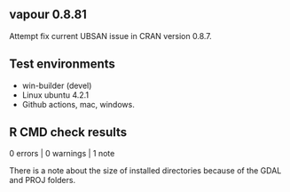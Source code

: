 ## vapour 0.8.81

Attempt fix current UBSAN issue in CRAN version 0.8.7. 

## Test environments

* win-builder (devel)
* Linux ubuntu 4.2.1
* Github actions, mac, windows. 

## R CMD check results

0 errors | 0 warnings | 1 note

There is a note about the size of installed directories  because 
 of the GDAL and PROJ folders. 




